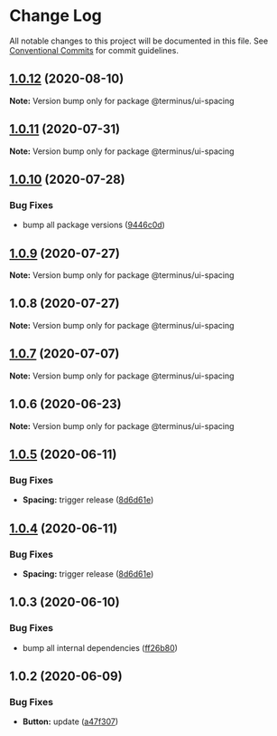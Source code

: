 # Change Log

All notable changes to this project will be documented in this file.
See [Conventional Commits](https://conventionalcommits.org) for commit guidelines.

## [1.0.12](https://github.com/GetTerminus/terminus-oss/compare/@terminus/ui-spacing@1.0.11...@terminus/ui-spacing@1.0.12) (2020-08-10)

**Note:** Version bump only for package @terminus/ui-spacing





## [1.0.11](https://github.com/GetTerminus/terminus-oss/compare/@terminus/ui-spacing@1.0.10...@terminus/ui-spacing@1.0.11) (2020-07-31)

**Note:** Version bump only for package @terminus/ui-spacing





## [1.0.10](https://github.com/GetTerminus/terminus-oss/compare/@terminus/ui-spacing@1.0.9...@terminus/ui-spacing@1.0.10) (2020-07-28)


### Bug Fixes

* bump all package versions ([9446c0d](https://github.com/GetTerminus/terminus-oss/commit/9446c0d5cde3bd693cfba7cabbfd2db443a47b00))





## [1.0.9](https://github.com/GetTerminus/terminus-oss/compare/@terminus/ui-spacing@1.0.8...@terminus/ui-spacing@1.0.9) (2020-07-27)

**Note:** Version bump only for package @terminus/ui-spacing





## 1.0.8 (2020-07-27)

**Note:** Version bump only for package @terminus/ui-spacing





## [1.0.7](https://github.com/GetTerminus/terminus-oss/compare/@terminus/ui-spacing@1.0.6...@terminus/ui-spacing@1.0.7) (2020-07-07)

**Note:** Version bump only for package @terminus/ui-spacing





## 1.0.6 (2020-06-23)

**Note:** Version bump only for package @terminus/ui-spacing





## [1.0.5](https://github.com/GetTerminus/terminus-oss/compare/@terminus/ui-spacing@1.0.3...@terminus/ui-spacing@1.0.5) (2020-06-11)


### Bug Fixes

* **Spacing:** trigger release ([8d6d61e](https://github.com/GetTerminus/terminus-oss/commit/8d6d61e3c8e18b688528e60be53200a89ae95037))





## [1.0.4](https://github.com/GetTerminus/terminus-oss/compare/@terminus/ui-spacing@1.0.3...@terminus/ui-spacing@1.0.4) (2020-06-11)


### Bug Fixes

* **Spacing:** trigger release ([8d6d61e](https://github.com/GetTerminus/terminus-oss/commit/8d6d61e3c8e18b688528e60be53200a89ae95037))





## 1.0.3 (2020-06-10)


### Bug Fixes

* bump all internal dependencies ([ff26b80](https://github.com/GetTerminus/terminus-oss/commit/ff26b806bb599401f006996be5b567a378e68ef3))





## 1.0.2 (2020-06-09)


### Bug Fixes

* **Button:** update ([a47f307](https://github.com/GetTerminus/terminus-oss/commit/a47f30757b9216d6ee76788c117e76eacf5289e5))
